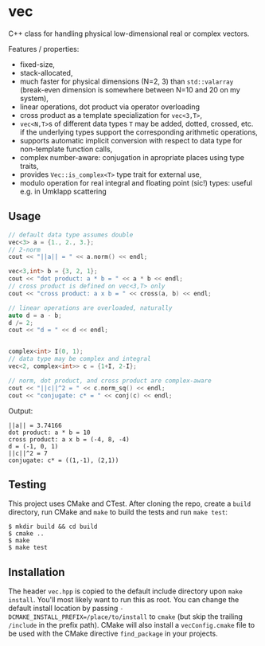 # vec
C++ class for handling physical low-dimensional real or complex vectors.

Features / properties:
 * fixed-size,
 * stack-allocated,
 * much faster for physical dimensions (N=2, 3) than `std::valarray` (break-even dimension is somewhere between N=10 and 20 on my system),
 * linear operations, dot product via operator overloading
 * cross product as a template specialization for `vec<3,T>`,
 * `vec<N,T>`s of different data types `T` may be added, dotted, crossed, etc. if the underlying types support the corresponding arithmetic operations,
 * supports automatic implicit conversion with respect to data type for non-template function calls,
 * complex number-aware: conjugation in apropriate places using type traits,
 * provides `Vec::is_complex<T>` type trait for external use,
 * modulo operation for real integral and floating point (sic!) types: useful e.g. in Umklapp scattering

## Usage
```cxx
// default data type assumes double
vec<3> a = {1., 2., 3.};
// 2-norm
cout << "||a|| = " << a.norm() << endl;

vec<3,int> b = {3, 2, 1};
cout << "dot product: a * b = " << a * b << endl;
// cross product is defined on vec<3,T> only
cout << "cross product: a x b = " << cross(a, b) << endl;

// linear operations are overloaded, naturally
auto d = a - b;
d /= 2;
cout << "d = " << d << endl;


complex<int> I(0, 1);
// data type may be complex and integral
vec<2, complex<int>> c = {1+I, 2-I};

// norm, dot product, and cross product are complex-aware
cout << "||c||^2 = " << c.norm_sq() << endl;
cout << "conjugate: c* = " << conj(c) << endl;
```

Output:
```
||a|| = 3.74166
dot product: a * b = 10
cross product: a x b = (-4, 8, -4)
d = (-1, 0, 1)
||c||^2 = 7
conjugate: c* = ((1,-1), (2,1))
```

## Testing
This project uses CMake and CTest. After cloning the repo, create a `build` directory, run CMake and `make` to build the tests and run `make test`:

```
$ mkdir build && cd build
$ cmake ..
$ make
$ make test
```

## Installation
The header `vec.hpp` is copied to the default include directory upon `make install`. You'll most likely want to run this as root. You can change the default install location by passing `-DCMAKE_INSTALL_PREFIX=/place/to/install` to `cmake` (but skip the trailing `/include` in the prefix path). CMake will also install a `vecConfig.cmake` file to be used with the CMake directive `find_package` in your projects. 
